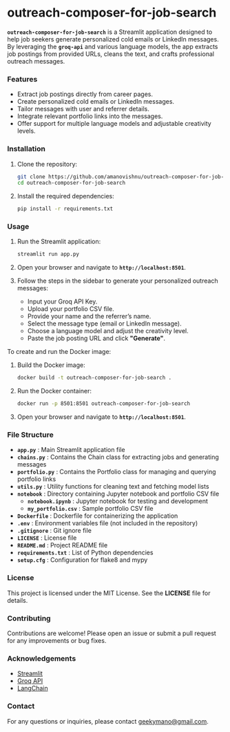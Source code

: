 # outreach-composer-for-job-search

**`outreach-composer-for-job-search`** is a Streamlit application designed to help job seekers generate personalized cold emails or LinkedIn messages. By leveraging the **`groq-api`** and various language models, the app extracts job postings from provided URLs, cleans the text, and crafts professional outreach messages.

### Features
- Extract job postings directly from career pages.
- Create personalized cold emails or LinkedIn messages.
- Tailor messages with user and referrer details.
- Integrate relevant portfolio links into the messages.
- Offer support for multiple language models and adjustable creativity levels.

### Installation

1. Clone the repository:
    ```sh
    git clone https://github.com/amanovishnu/outreach-composer-for-job-search.git
    cd outreach-composer-for-job-search
    ```

2. Install the required dependencies:
    ```sh
    pip install -r requirements.txt
    ```

### Usage

1. Run the Streamlit application:
    ```sh
    streamlit run app.py
    ```

2. Open your browser and navigate to **`http://localhost:8501`**.

3. Follow the steps in the sidebar to generate your personalized outreach messages:
    - Input your Groq API Key.
    - Upload your portfolio CSV file.
    - Provide your name and the referrer’s name.
    - Select the message type (email or LinkedIn message).
    - Choose a language model and adjust the creativity level.
    - Paste the job posting URL and click **"Generate"**.

To create and run the Docker image:

1. Build the Docker image:
    ```sh
    docker build -t outreach-composer-for-job-search .
    ```

2. Run the Docker container:
    ```sh
    docker run -p 8501:8501 outreach-composer-for-job-search
    ```

3. Open your browser and navigate to **`http://localhost:8501`**.


### File Structure

- **`app.py`** : Main Streamlit application file
- **`chains.py`** : Contains the Chain class for extracting jobs and generating messages
- **`portfolio.py`** : Contains the Portfolio class for managing and querying portfolio links
- **`utils.py`** : Utility functions for cleaning text and fetching model lists
- **`notebook`** : Directory containing Jupyter notebook and portfolio CSV file
  - **`notebook.ipynb`** : Jupyter notebook for testing and development
  - **`my_portfolio.csv`** : Sample portfolio CSV file
- **`Dockerfile`** : Dockerfile for containerizing the application
- **`.env`** : Environment variables file (not included in the repository)
- **`.gitignore`** : Git ignore file
- **`LICENSE`** : License file
- **`README.md`** : Project README file
- **`requirements.txt`** : List of Python dependencies
- **`setup.cfg`** : Configuration for flake8 and mypy

### License
This project is licensed under the MIT License. See the **LICENSE** file for details.

### Contributing
Contributions are welcome! Please open an issue or submit a pull request for any improvements or bug fixes.

### Acknowledgements
- [Streamlit](https://streamlit.io/)
- [Groq API](https://groq.com/)
- [LangChain](https://langchain.com/)

### Contact
For any questions or inquiries, please contact [geekymano@gmail.com](mailto:geekymano@gmail.com).